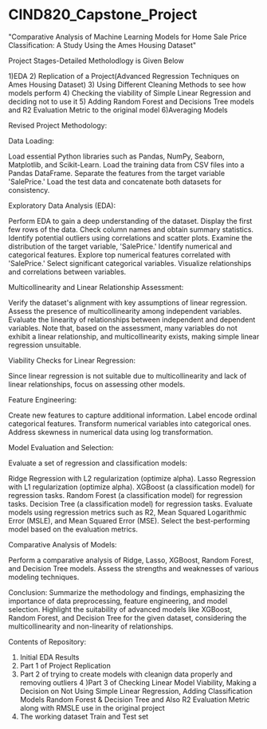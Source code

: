 # CIND820_Capstone_Project
"Comparative Analysis of Machine Learning Models for Home Sale Price Classification: A Study Using the Ames Housing Dataset"

Project Stages-Detailed Metholodlogy is Given Below 

1)EDA
2) Replication of a Project(Advanced Regression Techniques on Ames Housing Dataset) 
3) Using Different Cleaning Methods to see how models perform
4) Checking the viability of Simple Linear Regression and deciding not to use it
5) Adding Random Forest and Decisions Tree models and R2 Evaluation Metric to the original model
6)Averaging Models 


Revised Project Methodology:

Data Loading:

Load essential Python libraries such as Pandas, NumPy, Seaborn, Matplotlib, and Scikit-Learn.
Load the training data from CSV files into a Pandas DataFrame.
Separate the features from the target variable 'SalePrice.'
Load the test data and concatenate both datasets for consistency.

Exploratory Data Analysis (EDA):

Perform EDA to gain a deep understanding of the dataset.
Display the first few rows of the data.
Check column names and obtain summary statistics.
Identify potential outliers using correlations and scatter plots.
Examine the distribution of the target variable, 'SalePrice.'
Identify numerical and categorical features.
Explore top numerical features correlated with 'SalePrice.'
Select significant categorical variables.
Visualize relationships and correlations between variables.

Multicollinearity and Linear Relationship Assessment:

Verify the dataset's alignment with key assumptions of linear regression.
Assess the presence of multicollinearity among independent variables.
Evaluate the linearity of relationships between independent and dependent variables.
Note that, based on the assessment, many variables do not exhibit a linear relationship, and multicollinearity exists, making simple linear regression unsuitable.

Viability Checks for Linear Regression:

Since linear regression is not suitable due to multicollinearity and lack of linear relationships, focus on assessing other models.

Feature Engineering:

Create new features to capture additional information.
Label encode ordinal categorical features.
Transform numerical variables into categorical ones.
Address skewness in numerical data using log transformation.

Model Evaluation and Selection:

Evaluate a set of regression and classification models:

Ridge Regression with L2 regularization (optimize alpha).
Lasso Regression with L1 regularization (optimize alpha).
XGBoost (a classification model) for regression tasks.
Random Forest (a classification model) for regression tasks.
Decision Tree (a classification model) for regression tasks.
Evaluate models using regression metrics such as R2, Mean Squared Logarithmic Error (MSLE), and Mean Squared Error (MSE).
Select the best-performing model based on the evaluation metrics.

Comparative Analysis of Models:

Perform a comparative analysis of Ridge, Lasso, XGBoost, Random Forest, and Decision Tree models.
Assess the strengths and weaknesses of various modeling techniques.

Conclusion:
Summarize the methodology and findings, emphasizing the importance of data preprocessing, feature engineering, and model selection.
Highlight the suitability of advanced models like XGBoost, Random Forest, and Decision Tree for the given dataset, considering the multicollinearity and non-linearity of relationships.

Contents of Repository:
1) Initial EDA Results
2) Part 1 of Project Replication 
3) Part 2 of trying to create models with cleanign data properly and removing outliers
4 )Part 3 of Checking Linear Model Viability, Making a Decision on Not Using Simple Linear Regression, Adding Classification Models Random Forest & Decision Tree and Also R2 Evaluation Metric along with RMSLE use in the original project
5) The working dataset Train and Test set
